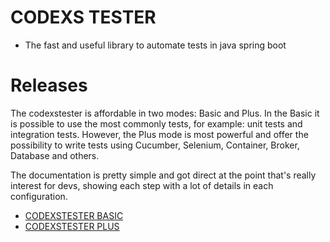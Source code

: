 # CODEXS TESTER
- The fast and useful library to automate tests in java spring boot

# Releases

<p>
The codexstester is affordable in two modes: Basic and Plus. In the Basic it is possible to use the most 
commonly tests, for example: unit tests and integration tests. However, the Plus mode is most powerful and 
offer the possibility to write tests using Cucumber, Selenium, Container, Broker, Database and others.
</p>

<p>
The documentation is pretty simple and got direct at the point that's really interest for devs, showing each step 
with a lot of details in each configuration.
</p>

- <a href="https://github.com/huntercodexs/codexstester/blob/main/CODEXSTESTER-BASIC.md">CODEXSTESTER BASIC</a>
- <a href="https://github.com/huntercodexs/codexstester/blob/main/CODEXSTESTER-PLUS.md">CODEXSTESTER PLUS</a>
